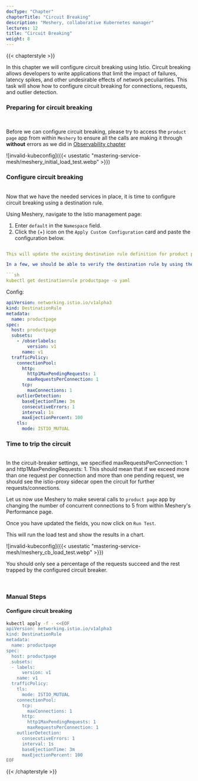 ```yaml
---
docType: "Chapter"
chapterTitle: "Circuit Breaking"
description: "Meshery, collaborative Kubernetes manager"
lectures: 12
title: "Circuit Breaking"
weight: 8
---
```


{{< chapterstyle >}}

In this chapter we will configure circuit breaking using Istio. Circuit breaking allows developers to write applications that limit the impact of failures, latency spikes, and other undesirable effects of network peculiarities. This task will show how to configure circuit breaking for connections, requests, and outlier detection.

### **Preparing for circuit breaking**
<br />

Before we can configure circuit breaking, please try to access the `product page` app from within `Meshery` to ensure all the calls are making it through **without** errors as we did in [Observability chapter](observability)

![invalid-kubeconfig]({{< usestatic "mastering-service-mesh/meshery_initial_load_test.webp" >}})

### **Configure circuit breaking**

<br />
Now that we have the needed services in place, it is time to configure circuit breaking using
a destination rule.

Using Meshery, navigate to the Istio management page:

1. Enter `default` in the `Namespace` field.
2. Click the (+) icon on the `Apply Custom Configuration` card and paste the configuration below.

```yaml

This will update the existing destination rule definition for product page service to break the circuit if there are more than one connection and more than one pending request.

In a few, we should be able to verify the destination rule by using the command below:

```sh
kubectl get destinationrule productpage -o yaml
```

Config:

```yaml
apiVersion: networking.istio.io/v1alpha3
kind: DestinationRule
metadata:
  name: productpage
spec:
  host: productpage
  subsets:
    - /obserlabels:
        version: v1
      name: v1
  trafficPolicy:
    connectionPool:
      http:
        http1MaxPendingRequests: 1
        maxRequestsPerConnection: 1
      tcp:
        maxConnections: 1
    outlierDetection:
      baseEjectionTime: 3m
      consecutiveErrors: 1
      interval: 1s
      maxEjectionPercent: 100
    tls:
      mode: ISTIO_MUTUAL
```

### **Time to trip the circuit**

<br />
In the circuit-breaker settings, we specified maxRequestsPerConnection: 1 and http1MaxPendingRequests:
1. This should mean that if we exceed more than one request per connection and more than one
pending request, we should see the istio-proxy sidecar open the circuit for further requests/connections.

Let us now use Meshery to make several calls to `product page` app by changing the number of concurrent connections to 5 from within Meshery's Performance page.

Once you have updated the fields, you now click on `Run Test`.

This will run the load test and show the results in a chart.

![invalid-kubeconfig]({{< usestatic "mastering-service-mesh/meshery_cb_load_test.webp" >}})

You should only see a percentage of the requests succeed and the rest trapped by the configured circuit breaker.

<br />

### **Manual Steps**

#### **Configure circuit breaking**

```sh
kubectl apply -f - <<EOF
apiVersion: networking.istio.io/v1alpha3
kind: DestinationRule
metadata:
  name: productpage
spec:
  host: productpage
  subsets:
  - labels:
      version: v1
    name: v1
  trafficPolicy:
    tls:
      mode: ISTIO_MUTUAL
    connectionPool:
      tcp:
        maxConnections: 1
      http:
        http1MaxPendingRequests: 1
        maxRequestsPerConnection: 1
    outlierDetection:
      consecutiveErrors: 1
      interval: 1s
      baseEjectionTime: 3m
      maxEjectionPercent: 100
EOF
```

{{< /chapterstyle >}}
